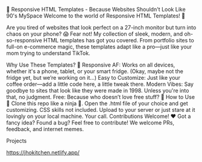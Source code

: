 🚀 Responsive HTML Templates - Because Websites Shouldn't Look Like 90's MySpace
Welcome to the world of Responsive HTML Templates! 🎉

Are you tired of websites that look perfect on a 27-inch monitor but turn into chaos on your phone? 😱 Fear not! My collection of sleek, modern, and oh-so-responsive HTML templates has got you covered. From portfolio sites to full-on e-commerce magic, these templates adapt like a pro—just like your mom trying to understand TikTok.

Why Use These Templates? 🤔
Responsive AF: Works on all devices, whether it's a phone, tablet, or your smart fridge. (Okay, maybe not the fridge yet, but we’re working on it…)
Easy to Customize: Just like your coffee order—add a little code here, a little tweak there.
Modern Vibes: Say goodbye to sites that look like they were made in 1998. Unless you're into that, no judgment.
Free: Because who doesn’t love free stuff? 🎁
How to Use 🔧
Clone this repo like a ninja 🥷.
Open the .html file of your choice and get customizing. CSS skills not included.
Upload to your server or just stare at it lovingly on your local machine. Your call.
Contributions Welcome! ❤️
Got a fancy idea? Found a bug? Feel free to contribute! We welcome PRs, feedback, and internet memes.

Projects

https://jhokitchen.netlify.app/
